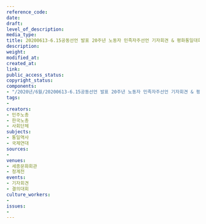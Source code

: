 ```yaml
---
reference_code: 
date: 
draft: 
level_of_description: 
media_type: 
title: 20200613-6.15공동선언 발표 20주년 노동자 민족자주선언 기자회견 & 평화통일대회
description: 
weight: 
modified_at: 
created_at: 
link: 
public_access_status: 
copyright_status: 
components:
- "/2020년/6월/20200613-6.15공동선언 발표 20주년 노동자 민족자주선언 기자회견 & 평화통일대회/IMG_0320.jpg"
tags:
- 
creators:
- 민주노총
- 한국노총
- 사회단체
subjects:
- 통일역사
- 국제연대
sources:
- 
venues:
- 세종문화회관
- 청계천
events:
- 기자회견
- 결의대회
culture_workers:
- 
issues:
- 
---
```

